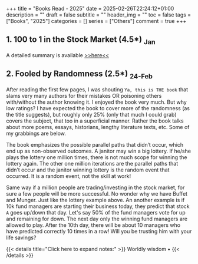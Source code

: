 +++
title = "Books Read - 2025"
date = 2025-02-26T22:24:12+01:00
description = ""
draft = false
subtitle = ""
header_img = ""
toc = false
tags = ["Books", "2025"]
categories = []
series = ["Others"]
comment = true
+++

## 1. 100 to 1 in the Stock Market (4.5*)  <sub>Jan<sub>
A detailed summary is available [>>here<<](https://stamilselvan.github.io/posts/100to1instockmarket/)

## 2. Fooled by Randomness (2.5*)  <sub>24-Feb<sub>
After reading the first few pages, I was shouting `Ya, this is THE book` that slams very many authors for their mistakes OR poisoning others with/without the author knowing it. 
I enjoyed the book very much. 
But why low ratings? I have expected the book to cover more of the randomness (as the title suggests), but roughly only 25% (only that much I could grab) covers the subject, that too in a superficial manner. 
Rather the book talks about more poems, essays, historians, lengthy literature texts, etc. 
Some of my grabbings are below.  

The book emphasizes the possible parallel paths that didn’t occur, which end up as non-observed outcomes. 
A janitor may win a big lottery. If he/she plays the lottery one million times, there is not much scope for winning the lottery again. 
The other one million iterations are the parallel paths that didn’t occur and the janitor winning lottery is the random event that occurred. 
It is a random event, not the skill at work!  

Same way if a million people are trading/investing in the stock market, for sure a few people will be more successful. 
No wonder why we have Buffet and Munger. 
Just like the lottery example above. 
An another example is if 10k fund managers are starting their business today, they predict that stock `A` goes up/down that day. 
Let's say 50% of the fund managers vote for up and remaining for down. 
The next day only the winning fund managers are allowed to play. 
After the 10th day, there will be about 10 managers who have predicted correctly 10 times in a row! 
Will you be trusting him with your life savings?  


{{< details title="Click here to expand notes:" >}}
Worldly wisdom • 
{{< /details >}}
